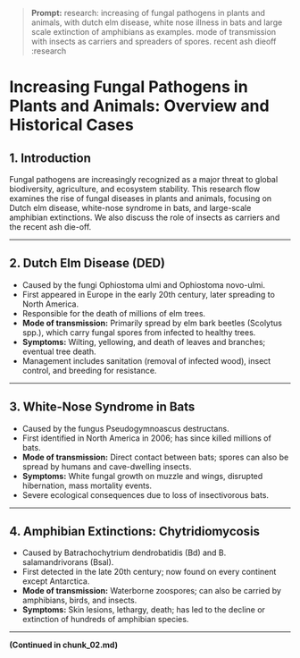 > **Prompt:**
> research: increasing of fungal pathogens in plants and animals, with dutch elm disease, white nose illness in bats and large scale extinction of amphibians as examples. mode of transmission with insects as carriers and spreaders of spores. recent ash dieoff :research

# Increasing Fungal Pathogens in Plants and Animals: Overview and Historical Cases

## 1. Introduction
Fungal pathogens are increasingly recognized as a major threat to global biodiversity, agriculture, and ecosystem stability. This research flow examines the rise of fungal diseases in plants and animals, focusing on Dutch elm disease, white-nose syndrome in bats, and large-scale amphibian extinctions. We also discuss the role of insects as carriers and the recent ash die-off.

---

## 2. Dutch Elm Disease (DED)
- Caused by the fungi Ophiostoma ulmi and Ophiostoma novo-ulmi.
- First appeared in Europe in the early 20th century, later spreading to North America.
- Responsible for the death of millions of elm trees.
- **Mode of transmission:** Primarily spread by elm bark beetles (Scolytus spp.), which carry fungal spores from infected to healthy trees.
- **Symptoms:** Wilting, yellowing, and death of leaves and branches; eventual tree death.
- Management includes sanitation (removal of infected wood), insect control, and breeding for resistance.

---

## 3. White-Nose Syndrome in Bats
- Caused by the fungus Pseudogymnoascus destructans.
- First identified in North America in 2006; has since killed millions of bats.
- **Mode of transmission:** Direct contact between bats; spores can also be spread by humans and cave-dwelling insects.
- **Symptoms:** White fungal growth on muzzle and wings, disrupted hibernation, mass mortality events.
- Severe ecological consequences due to loss of insectivorous bats.

---

## 4. Amphibian Extinctions: Chytridiomycosis
- Caused by Batrachochytrium dendrobatidis (Bd) and B. salamandrivorans (Bsal).
- First detected in the late 20th century; now found on every continent except Antarctica.
- **Mode of transmission:** Waterborne zoospores; can also be carried by amphibians, birds, and insects.
- **Symptoms:** Skin lesions, lethargy, death; has led to the decline or extinction of hundreds of amphibian species.

---

**(Continued in chunk_02.md)**
